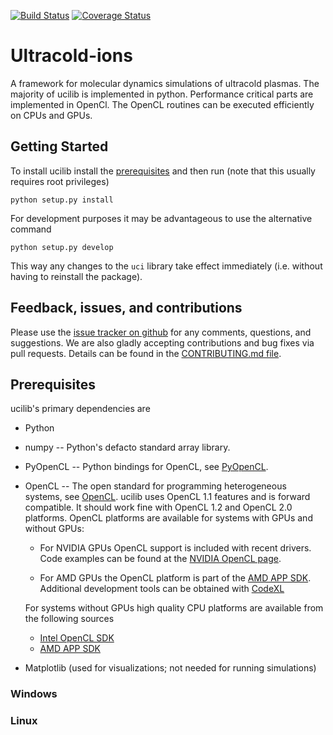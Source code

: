 [![Build Status](https://travis-ci.org/Tech-XCorp/ultracold-ions.svg?branch=master)](https://travis-ci.org/Tech-XCorp/ultracold-ions)
[![Coverage Status](https://coveralls.io/repos/Tech-XCorp/ultracold-ions/badge.svg)](https://coveralls.io/r/Tech-XCorp/ultracold-ions)

# Ultracold-ions

A framework for molecular dynamics simulations of ultracold plasmas.
The majority of ucilib is implemented in python.  Performance critical
parts are implemented in OpenCl.  The OpenCL routines can be executed
efficiently on CPUs and GPUs.


## Getting Started

To install ucilib install the [prerequisites](#prerequisites) and then
run (note that this usually requires root privileges)

    python setup.py install

For development purposes it may be advantageous to use the alternative
command

    python setup.py develop

This way any changes to the `uci` library take effect immediately (i.e.
without having to reinstall the package).


## Feedback, issues, and contributions

Please use the
[issue tracker on github](https://github.com/Tech-XCorp/ultracold-ions/issues)
for any comments, questions, and suggestions.  We are also gladly accepting
contributions and bug fixes via pull requests.  Details can be found in
the [CONTRIBUTING.md file](CONTRIBUTING.md).


## Prerequisites
<a name="prerequisites"></a>

ucilib's primary dependencies are

- Python

- numpy -- Python's defacto standard array library.

- PyOpenCL -- Python bindings for OpenCL, see 
  [PyOpenCL](http://mathema.tician.de/software/pyopencl/).

- OpenCL -- The open standard for programming heterogeneous systems, see
  [OpenCL](http://www.khronos.org/opencl/).  ucilib uses
  OpenCL 1.1 features and is forward compatible.  It should work fine
  with OpenCL 1.2 and OpenCL 2.0 platforms.  OpenCL platforms are
  available for systems with GPUs and without GPUs:

  + For NVIDIA GPUs OpenCL support is included with recent drivers.
    Code examples can be found at the [NVIDIA OpenCL page](https://developer.nvidia.com/opencl).

  + For AMD GPUs the OpenCL platform is part of the 
    [AMD APP SDK](http://developer.amd.com/tools-and-sdks/heterogeneous-computing/amd-accelerated-parallel-processing-app-sdk/).
  Additional development tools can be obtained with
  [CodeXL](http://developer.amd.com/tools-and-sdks/heterogeneous-computing/codexl/)

  For systems without GPUs high quality CPU platforms are available from
  the following sources

  + [Intel OpenCL SDK](http://software.intel.com/en-us/vcsource/tools/opencl-sdk)
  + [AMD APP SDK](http://developer.amd.com/tools-and-sdks/heterogeneous-computing/amd-accelerated-parallel-processing-app-sdk/) 

- Matplotlib (used for visualizations; not needed for running
    simulations)


### Windows


### Linux

